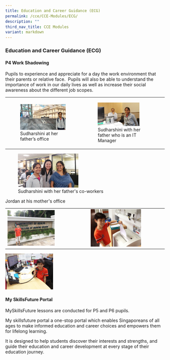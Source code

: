 ```yaml
---
title: Education and Career Guidance (ECG)
permalink: /cce/CCE-Modules/ECG/
description: ""
third_nav_title: CCE Modules
variant: markdown
---
```

### Education and Career Guidance (ECG) 

#### P4 Work Shadowing

Pupils to experience and appreciate for a day the work environment that their parents or relative face.&nbsp; Pupils will also be able to understand the importance of work in our daily lives as well as increase their social awareness about the different job scopes.

|  |  |
|---|---|
| <figure><img src="/images/cce8.png" style="width:95%">Sudharshini at her father’s office</figure> | <figure><img src="/images/cce9.png" style="width:80%">Sudharshini with her father who is an IT Manager</figure> |

<figure><img src="/images/cce10.png" style="width:45%"><figcaption> Sudharshini with her father's co-workers</figcaption></figure>

Jordan at his mother's office

|  |  |
|---|---|
| <img src="/images/cce11.png" style="width:60%"> | <img src="/images/cce12.png" style="width:70%"> |

<img src="/images/cce13.png" style="width:30%">

#### My SkillsFuture Portal

MySkillsFuture lessons are conducted for P5 and P6 pupils.

My skillsfuture portal a one-stop portal which enables Singaporeans of all ages to make informed education and career choices and empowers them for lifelong learning.

It is designed to help students discover their interests and strengths, and guide their education and career development at every stage of their education journey.

